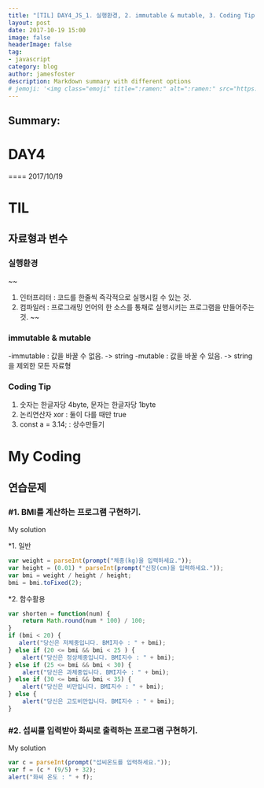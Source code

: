 ```yaml
---
title: "[TIL] DAY4_JS_1. 실행환경, 2. immutable & mutable, 3. Coding Tip"
layout: post
date: 2017-10-19 15:00
image: false
headerImage: false
tag:
- javascript
category: blog
author: jamesfoster
description: Markdown summary with different options
# jemoji: '<img class="emoji" title=":ramen:" alt=":ramen:" src="https://assets.github.com/images/icons/emoji/unicode/1f35c.png" height="20" width="20" align="absmiddle">'
---
```


## Summary:

# DAY4
====
2017/10/19
# TIL

## 자료형과 변수
### 실행환경
~~
1. 인터프리터 : 코드를 한줄씩 즉각적으로 실행시킬 수 있는 것.
2. 컴파일러 : 프로그래밍 언어의 한 소스를 통채로 실행시키는 프로그램을 만들어주는 것.
~~
### immutable & mutable
-immutable : 값을 바꿀 수 없음. -> string
-mutable : 값을 바꿀 수 있음. -> string을 제외한 모든 자료형
### Coding Tip
1. 숫자는 한글자당 4byte, 문자는 한글자당 1byte
2. 논리연산자 xor : 둘이 다를 때만 true
3. const a = 3.14; : 상수만들기

# My Coding
## 연습문제
### #1. BMI를 계산하는 프로그램 구현하기.
My solution

  *1. 일반
~~~~~~~~~javascript
var weight = parseInt(prompt("체중(kg)을 입력하세요."));
var height = (0.01) * parseInt(prompt("신장(cm)을 입력하세요."));
var bmi = weight / height / height;
bmi = bmi.toFixed(2);
~~~~~~~~~
  *2. 함수활용
~~~~~~~~~javascript
var shorten = function(num) {
    return Math.round(num * 100) / 100;
}
if (bmi < 20) {
   alert("당신은 저체중입니다. BMI지수 : " + bmi);
} else if (20 <= bmi && bmi < 25 ) {
    alert("당신은 정상체중입니다. BMI지수 : " + bmi);
} else if (25 <= bmi && bmi < 30) {
    alert("당신은 과체중입니다. BMI지수 : " + bmi);
} else if (30 <= bmi && bmi < 35) {
    alert("당신은 비만입니다. BMI지수 : " + bmi);
} else {
    alert("당신은 고도비만입니다. BMI지수 : " + bmi);
}
~~~~~~~~~
### #2. 섭씨를 입력받아 화씨로 출력하는 프로그램 구현하기.
My solution
~~~~~~~~~javascript
var c = parseInt(prompt("섭씨온도를 입력하세요."));
var f = (c * (9/5) + 32);
alert("화씨 온도 : " + f);
~~~~~~~~~
